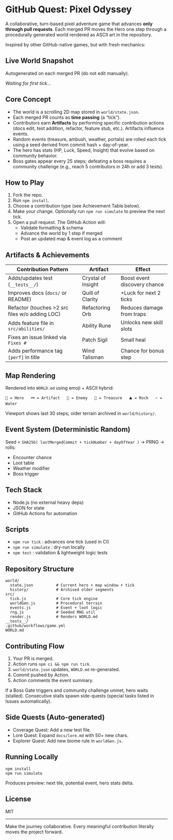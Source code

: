 # GitHub Quest: Pixel Odyssey

A collaborative, turn-based pixel adventure game that advances **only through pull requests**. Each merged PR moves the Hero one step through a procedurally generated world rendered as ASCII art in the repository.

Inspired by other GitHub-native games, but with fresh mechanics:

## Live World Snapshot

Autogenerated on each merged PR (do not edit manually).

<!-- LIVE-WORLD:START -->
_Waiting for first tick..._
<!-- LIVE-WORLD:END -->

## Core Concept

- The world is a scrolling 2D map stored in `world/state.json`.
- Each merged PR counts as **time passing** (a “tick”).
- Contributors earn **Artifacts** by performing specific contribution actions (docs edit, test addition, refactor, feature stub, etc.). Artifacts influence events.
- Random events (treasure, ambush, weather, portals) are rolled each tick using a seed derived from commit hash + day-of-year.
- The hero has stats (HP, Luck, Speed, Insight) that evolve based on community behavior.
- Boss gates appear every 25 steps; defeating a boss requires a community challenge (e.g., reach 5 contributors in 24h or add 3 tests).

## How to Play

1. Fork the repo.
2. Run `npm install`.
3. Choose a contribution type (see Achievement Table below).
4. Make your change. Optionally run `npm run simulate` to preview the next tick.
5. Open a pull request. The GitHub Action will:
   - Validate formatting & schema
   - Advance the world by 1 step if merged
   - Post an updated map & event log as a comment

## Artifacts & Achievements

| Contribution Pattern                           | Artifact           | Effect                       |
| ---------------------------------------------- | ------------------ | ---------------------------- |
| Adds/updates test (`__tests__/`)               | Crystal of Insight | Boost event discovery chance |
| Improves docs (`docs/` or README)              | Quill of Clarity   | +Luck for next 2 ticks       |
| Refactor (touches >2 src files w/o adding LOC) | Refactoring Orb    | Reduces damage from traps    |
| Adds feature file in `src/abilities/`          | Ability Rune       | Unlocks new skill slots      |
| Fixes an issue linked via `Fixes #`            | Patch Sigil        | Small heal                   |
| Adds performance tag `[perf]` in title         | Wind Talisman      | Chance for bonus step        |

## Map Rendering

Rendered into `WORLD.md` using emoji + ASCII hybrid:

```
🏹 = Hero   🗝️ = Artifact   👾 = Enemy   💎 = Treasure   ⛰️ = Rock   ~ = Water
```

Viewport shows last 30 steps; older terrain archived in `world/history/`.

## Event System (Deterministic Random)

Seed = `SHA256( lastMergedCommit + tickNumber + dayOfYear )` -> PRNG -> rolls:

- Encounter chance
- Loot table
- Weather modifier
- Boss trigger

## Tech Stack

- Node.js (no external heavy deps)
- JSON for state
- GitHub Actions for automation

## Scripts

- `npm run tick` : advances one tick (used in CI)
- `npm run simulate` : dry-run locally
- `npm test` : validation & lightweight logic tests

## Repository Structure

```
world/
  state.json          # Current hero + map window + tick
  history/            # Archived older segments
src/
  tick.js             # Core tick engine
  worldGen.js         # Procedural terrain
  events.js           # Event + loot logic
  rng.js              # Seeded RNG util
  render.js           # Renders WORLD.md
__tests__/
.github/workflows/game.yml
WORLD.md
```

## Contributing Flow

1. Your PR is merged.
2. Action runs `npm ci && npm run tick`.
3. `world/state.json` updates, `WORLD.md` re-generated.
4. Commit pushed by Action.
5. Action comments the event summary.

If a Boss Gate triggers and community challenge unmet, hero waits (stalled). Consecutive stalls spawn side-quests (special tasks listed in Issues automatically).

## Side Quests (Auto-generated)

- Coverage Quest: Add a new test file.
- Lore Quest: Expand `docs/lore.md` with 50+ new chars.
- Explorer Quest: Add new biome rule in `worldGen.js`.

## Running Locally

```
npm install
npm run simulate
```

Produces preview: next tile, potential event, hero stats delta.

## License

MIT

---

Make the journey collaborative. Every meaningful contribution literally moves the project forward.
